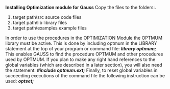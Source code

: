 **Installing Optimization module for Gauss**
 Copy the files to the folders:.
 1. target path\src source code files 
 2. target path\lib library files
 3. target path\examples example files

In order to use the procedures in the OPTIMIZATION Module the OPTMUM library must be active. This is done by including optmum in the LIBRARY statement at the
top of your program or command file:
	***library optmum;***
This enables GAUSS to find the procedure OPTMUM and other procedures used by OPTMUM.
If you plan to make any right hand references to the global variables (which are described in a later section), you will also need the statement:
	***#include optmum.ext;***
Finally, to reset global variables in succeeding executions of the command file the following instruction can be used:
	***optset;***